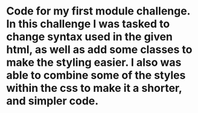 # Code for my first module challenge.  In this challenge I was tasked to change syntax used in the given html, as well as add some classes to make the styling easier.  I also was able to combine some of the styles within the css to make it a shorter, and simpler code.  